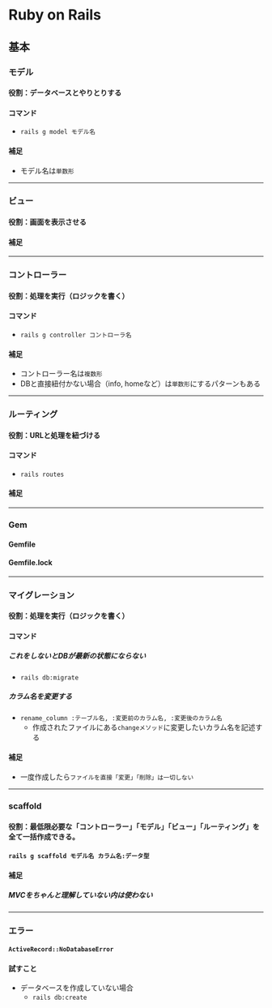 # Ruby on Rails
## 基本

### モデル
#### 役割：データベースとやりとりする
#### コマンド
- `rails g model モデル名`
#### 補足
- モデル名は`単数形`
---
### ビュー
#### 役割：画面を表示させる
#### 補足
---
### コントローラー
#### 役割：処理を実行（ロジックを書く）
#### コマンド
- `rails g controller コントローラ名`
#### 補足
- コントローラー名は`複数形`
- DBと直接紐付かない場合（info, homeなど）は`単数形`にするパターンもある
---
### ルーティング
#### 役割：URLと処理を紐づける
#### コマンド
- `rails routes`
#### 補足
---
### Gem
#### Gemfile
#### Gemfile.lock
---
### マイグレーション
#### 役割：処理を実行（ロジックを書く）
#### コマンド
##### これをしないとDBが最新の状態にならない
- `rails db:migrate`
##### カラム名を変更する
- `rename_column :テーブル名, :変更前のカラム名, :変更後のカラム名`
  - 作成されたファイルにある`changeメソッド`に変更したいカラム名を記述する
#### 補足
-  一度作成したら`ファイルを直接「変更」「削除」は一切しない`
---
### scaffold
#### 役割：最低限必要な「コントローラー」「モデル」「ビュー」「ルーティング」を全て一括作成できる。
#### `rails g scaffold モデル名 カラム名:データ型`
#### 補足
##### MVCをちゃんと理解していない内は使わない
---
### エラー
#### `ActiveRecord::NoDatabaseError`
#### 試すこと
- データベースを作成していない場合
  - `rails db:create`